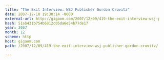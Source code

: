 ```yaml
---
title: "The Exit Interview: WSJ Publisher Gordon Crovitz"
date: 2007-12-10 19:30:14 -0600
external-url: http://gigaom.com/2007/12/09/419-the-exit-interview-wsj-publisher-gordon-crovitz/
hash: 51ab431b754b6812c05da6e54b77de17
year: 2007
month: 12
scheme: http
host: gigaom.com
path: /2007/12/09/419-the-exit-interview-wsj-publisher-gordon-crovitz/

---
```



